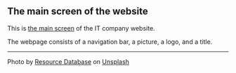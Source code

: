 ## The main screen of the website

This is [the main screen](https://irinatuma.github.io/IT-company-Main-screen/) of the IT company website.

The webpage consists of a navigation bar, a picture, a logo, and a title.

***

Photo by [Resource Database](https://unsplash.com/photos/diagram-heCbzgivnHA) on [Unsplash](https://unsplash.com/)

